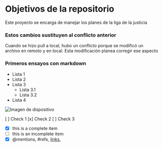 # Objetivos de la repositorio

Este proyecto se encarga de manejar los planes de la liga de la justicia

### Estos cambios sustituyen al conflicto anterior
Cuando se hizo pull a local, hubo un conflicto porque se modificó un archivo en remoto y en local. Esta modificación planea corregir ese aspecto

### Primeros ensayos con markdown
* Lista 1
* Lista 2
* Lista 3
  * Lista 3.1
  * Lista 3.2
* Lista 4

![Imagen de dispositivo](https://blog.ida.cl/wp-content/uploads/sites/5/2020/04/tamano-redes-blog-655x470.png)

[ ] Check 1
[x] Check 2
[ ] Check 3

- [x] this is a complete item
- [ ] this is an incomplete item
- [x] @mentions, #refs, [links](),

